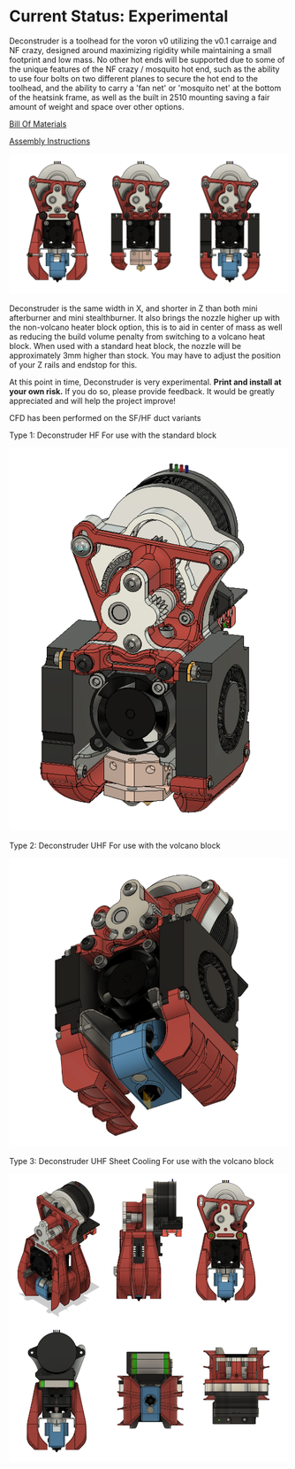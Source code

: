 # Current Status: Experimental

Deconstruder is a toolhead for the voron v0 utilizing the v0.1 carraige and NF crazy, designed around maximizing rigidity while maintaining a small footprint and low mass. No other hot ends will be supported due to some of the unique features of the NF crazy / mosquito hot end, such as the ability to use four bolts on two different planes to secure the hot end to the toolhead, and the ability to carry a 'fan net' or 'mosquito net' at the bottom of the heatsink frame, as well as the built in 2510 mounting saving a fair amount of weight and space over other options. 

[Bill Of Materials](https://github.com/TheRealDeathsneeze/Deconstruder/blob/main/BOM.md)

[Assembly Instructions](https://github.com/TheRealDeathsneeze/Deconstruder/blob/main/assembly_instructions.md)

![Deconstruder Types](IMAGES/Three%20Flavors.png)

Deconstruder is the same width in X, and shorter in Z than both mini afterburner and mini stealthburner. It also brings the nozzle higher up with the non-volcano heater block option, this is to aid in center of mass as well as reducing the build volume penalty from switching to a volcano heat block. When used with a standard heat block, the nozzle will be approximately 3mm higher than stock. You may have to adjust the position of your Z rails and endstop for this. 

At this point in time, Deconstruder is very experimental. **Print and install at your own risk.** If you do so, please provide feedback. It would be greatly appreciated and will help the project improve!

CFD has been performed on the SF/HF duct variants

Type 1: Deconstruder HF 
For use with the standard block

![Deconstruder HF](IMAGES/Deconstruder%20HF.png)

Type 2: Deconstruder UHF
For use with the volcano block

![Deconstruder UHF](IMAGES/Deconstruder%20UHF%204010.png)

Type 3: Deconstruder UHF Sheet Cooling
For use with the volcano block

![Deconstruder UHF Sheet Cooling](IMAGES/UHF-sheet.png)
